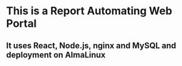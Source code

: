 # This is a Report Automating Web Portal
## It uses React, Node.js, nginx and MySQL and deployment on AlmaLinux

